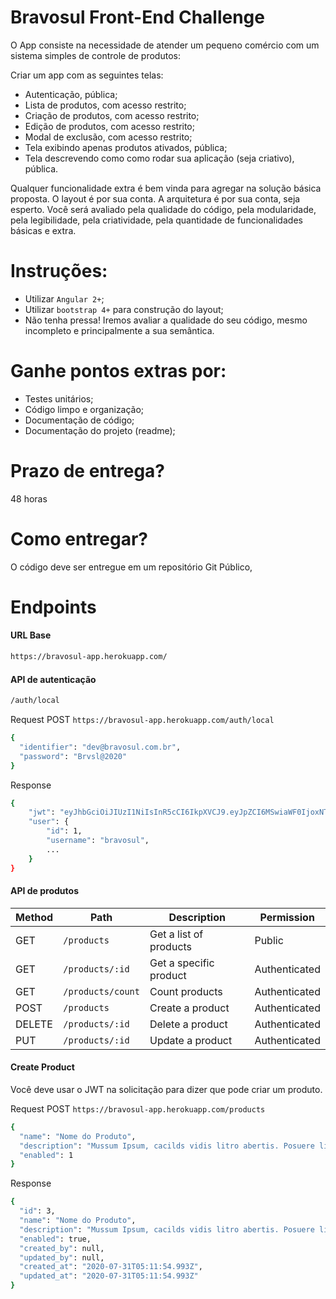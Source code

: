 # Bravosul Front-End Challenge

O App consiste na necessidade de atender um pequeno comércio com um sistema simples de controle de produtos:

Criar um app com as seguintes telas:
 - Autenticação, pública;
 - Lista de produtos, com acesso restrito;
 - Criação de produtos, com acesso restrito;
 - Edição de produtos, com acesso restrito; 
 - Modal de exclusão, com acesso restrito;
 - Tela exibindo apenas produtos ativados, pública;
 - Tela descrevendo como como rodar sua aplicação (seja criativo), pública.

Qualquer funcionalidade extra é bem vinda para agregar na solução básica proposta.
O layout é por sua conta. A arquitetura é por sua conta, seja esperto.
Você será avaliado pela qualidade do código, pela modularidade, pela legibilidade, pela criatividade, pela quantidade de funcionalidades básicas e extra.

# Instruções:

- Utilizar `Angular 2+`;
- Utilizar `bootstrap 4+` para construção do layout;
- Não tenha pressa! Iremos avaliar a qualidade do seu código, mesmo incompleto e principalmente a sua semântica.

# Ganhe pontos extras por:
  - Testes unitários;
  - Código limpo e organização;
  - Documentação de código;
  - Documentação do projeto (readme);
  
# Prazo de entrega?
48 horas

# Como entregar?
O código deve ser entregue em um repositório Git Público,

# Endpoints
#### URL Base
```sh
https://bravosul-app.herokuapp.com/
```

#### API de autenticação
```sh
/auth/local
```
Request POST `https://bravosul-app.herokuapp.com/auth/local`
```sh
{
  "identifier": "dev@bravosul.com.br",
  "password": "Brvsl@2020"
}
```
Response
```sh
{
    "jwt": "eyJhbGciOiJIUzI1NiIsInR5cCI6IkpXVCJ9.eyJpZCI6MSwiaWF0IjoxNTc2OTM4MTUwLCJleHAiOjE1Nzk1MzAxNTB9.UgsjjXkAZ-anD257BF7y1hbjuY3ogNceKfTAQtzDEsU",
    "user": {
        "id": 1,
        "username": "bravosul",
        ...
    }
}
```
#### API de produtos
| Method | Path | Description | Permission| 
| ------ | ------ | ------ | ------ |
| GET | `/products` | Get a list of products | Public |
| GET | `/products/:id` | Get a specific product | Authenticated |
| GET | `/products/count` | Count products | Authenticated |
| POST | `/products` | Create a product | Authenticated |
| DELETE | `/products/:id` | Delete a product | Authenticated |
| PUT | `/products/:id` | Update a product | Authenticated |

#### Create Product

Você deve usar o JWT na solicitação para dizer que pode criar um produto.

Request POST `https://bravosul-app.herokuapp.com/products`
```sh
{
  "name": "Nome do Produto",
  "description": "Mussum Ipsum, cacilds vidis litro abertis. Posuere libero varius. Nullam a nisl ut ante blandit hendrerit. Aenean sit amet nisi. Quem num gosta di mé, boa gentis num é.",
  "enabled": 1
}
```
Response
```sh
{
  "id": 3,
  "name": "Nome do Produto",
  "description": "Mussum Ipsum, cacilds vidis litro abertis. Posuere libero varius. Nullam a nisl ut ante blandit hendrerit. Aenean sit amet nisi. Quem num gosta di mé, boa gentis num é.",
  "enabled": true,
  "created_by": null,
  "updated_by": null,
  "created_at": "2020-07-31T05:11:54.993Z",
  "updated_at": "2020-07-31T05:11:54.993Z"
}
```
